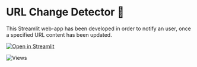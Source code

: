 # URL Change Detector 🦦

This Streamlit web-app has been developed in order to notify an user, once a specified URL content has been updated.

[![Open in Streamlit](https://static.streamlit.io/badges/streamlit_badge_black_white.svg)](https://amatofrancesco99-url-change-detector-app-vy40pc.streamlit.app/)

![Views](https://komarev.com/ghpvc/?username=URL-Change-Detector&label=Views&style=for-the-badge&color=green)
